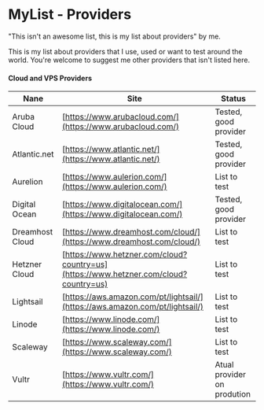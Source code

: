 # MyList - Providers

"This isn't an awesome list, this is my list about providers" by me.

This is my list about providers that I use, used or want to test around the world. You're welcome to suggest me other providers that isn't listed here.

#### Cloud and VPS Providers

|Nane|Site|Status|
|-|-|-|
| Aruba Cloud | [https://www.arubacloud.com/](https://www.arubacloud.com/) | Tested, good provider |
| Atlantic.net | [https://www.atlantic.net/](https://www.atlantic.net/) | Tested, good provider |
| Aurelion | [https://www.aulerion.com/](https://www.aulerion.com/) | List to test |
| Digital Ocean | [https://www.digitalocean.com/](https://www.digitalocean.com/) | Tested, good provider |
| Dreamhost Cloud | [https://www.dreamhost.com/cloud/](https://www.dreamhost.com/cloud/) | List to test |
| Hetzner Cloud | [https://www.hetzner.com/cloud?country=us](https://www.hetzner.com/cloud?country=us) | List to test |
| Lightsail | [https://aws.amazon.com/pt/lightsail/](https://aws.amazon.com/pt/lightsail/) | List to test |
| Linode | [https://www.linode.com/](https://www.linode.com/) | List to test |
| Scaleway | [https://www.scaleway.com/](https://www.scaleway.com/) | List to test |
| Vultr | [https://www.vultr.com/](https://www.vultr.com/) | Atual provider on prodution |
